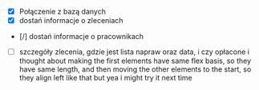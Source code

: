 - [x] Połączenie z bazą danych
- [x] dostań informacje o zleceniach
- [/] dostań informacje o pracownikach
- [ ] szczegóły zlecenia, gdzie jest lista napraw oraz data, i czy opłacone
i thought about making the first elements have same flex basis, so they have same length, and then moving the other elements to the start, so they align left like that but yea i might try it next time

